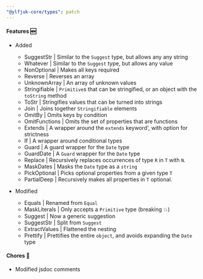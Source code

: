 ```yaml
---
"@ylfjuk-core/types": patch
---
```


#### Features 🆕

- Added
  - SuggestStr | Similar to the `Suggest` type, but allows any  any string
  - Whatever | Similar to the `Suggest` type, but allows any value
  - NonOptional | Makes all keys required
  - Reverse | Reverses an array
  - UnknownArray | An array of unknown values
  - Stringifiable | `Primitive`s that can be stringified, or an object with the `toString` method
  - ToStr | Stringifies values that can be turned into strings
  - Join | Joins together `Stringifiable` elements
  - OmitBy | Omits keys by condition
  - OmitFunctions | Omits the set of properties that are functions
  - Extends | A wrapper around the `extends` keyword', with option for strictness
  - If | A wrapper around conditional types
  - Guard | A guard wrapper for the `Date` type
  - GuardDate | A `Guard` wrapper for the `Date` type
  - Replace | Recursively replaces occurrences of type `R` in `T` with `N`.
  - MaskDates | Masks the `Date` type as a `string`
  - PickOptional | Picks optional properties from a given type `T`
  - PartialDeep | Recursively makes all properties in `T` optional.

- Modified
  - Equals | Renamed from `Equal`
  - MaskLiterals | Only accepts a `Primitive` type (breaking 💥)
  - Suggest | Now a generic suggestion
  - SuggestStr | Split from `Suggest`
  - ExtractValues | Flattened the nesting
  - Prettify | Prettifies the entire `object`, and avoids expanding the `Date` type

#### Chores 🧹

- Modified jsdoc comments
